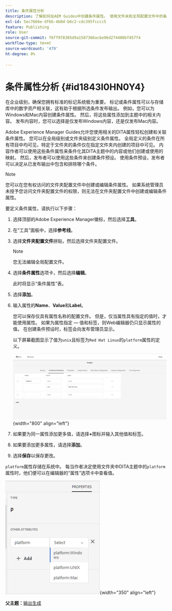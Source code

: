```yaml
---
title: 条件属性分析
description: 了解如何在AEM Guides中创建条件属性。 使用文件夹和全局配置文件中的条件属性来条件化您的内容。
exl-id: 5ec7666e-df6b-4b0d-b6c2-cdc395fcccc5
feature: Publishing
role: User
source-git-commit: f6ff978305d9a1587366acbe96d274408bf457f4
workflow-type: tm+mt
source-wordcount: '479'
ht-degree: 0%

---
```


# 条件属性分析 {#id1843I0HN0Y4}

在企业级别，确保您拥有标准的标记系统极为重要。 标记或条件属性可以与存储库中的数字资产相关联，这有助于根据所选条件发布输出。 例如，您可以为Windows和Mac内容创建条件属性。 然后，将这些属性添加到主题中的相关内容。 发布内容时，您可以选择是仅发布Windows内容，还是仅发布Mac内容。

Adobe Experience Manager Guides允许您使用相关的DITA属性轻松创建和关联条件属性。 您可以在全局级别或文件夹级别定义条件属性。 全局定义的条件在所有项目中均可见，特定于文件夹的条件仅在指定文件夹内创建的项目中可见。 内容作者可以使用这些条件属性来条件化其DITA主题中的内容或他们创建或使用的映射。 然后，发布者可以使用这些条件来创建条件预设。 使用条件预设，发布者可以决定从已发布输出中包含和排除哪个条件。

>[!NOTE]
>
> 您可以在您有权访问的文件夹配置文件中创建或编辑条件属性。 如果系统管理员未授予您访问文件夹配置文件的权限，则无法在文件夹配置文件中创建或编辑条件属性。

要定义条件属性，请执行以下步骤：

1. 选择顶部的Adobe Experience Manager徽标，然后选择&#x200B;**工具**。

1. 在“工具”面板中，选择&#x200B;**参考线**。

1. 选择&#x200B;**文件夹配置文件**&#x200B;拼贴，然后选择文件夹配置文件。

   >[!NOTE]
   >
   > 您无法编辑全局配置文件。

1. 选择&#x200B;**条件属性**&#x200B;选项卡，然后选择&#x200B;**编辑**。

   此时将显示“条件属性”表。

1. 选择&#x200B;**添加**。

1. 输入属性的&#x200B;**Name**、**Value**&#x200B;和&#x200B;**Label**。

   您可以保存仅具有属性名称的配置文件。 但是，仅当属性具有指定的值时，才能使用属性。 如果为属性指定 — 值和标签，则Web编辑器仍只显示属性的值。 在创建条件预设时，标签会向发布管理员显示。

   以下屏幕截图显示了值为`unix`且标签为`Red Hat Linux`的`platform`属性的定义。

   ![](images/add-profile-new.png){width="800" align="left"}

1. 如果要为同一属性添加更多值，请选择&#x200B;**+**&#x200B;图标并输入其他值和标签。

1. 如果要添加更多属性，请选择&#x200B;**添加**。

1. 选择&#x200B;**保存**&#x200B;以保存更改。


`platform`属性存储在系统中。 每当作者决定使用文件夹中DITA主题中的`platform`属性时，他们便可以在编辑器的“属性”选项卡中查看值。

![](images/properties-tab.png){width="350" align="left"}

**父主题：**[&#x200B;输出生成](generate-output.md)
